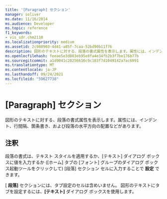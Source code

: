 ```yaml
---
title: '[Paragraph] セクション'
manager: soliver
ms.date: 11/16/2014
ms.audience: Developer
ms.topic: reference
f1_keywords:
- vis_sdr.chm2110
ms.localizationpriority: medium
ms.assetid: 2c980903-4d41-a85f-7caa-52bd90b11f76
description: 図形のテキストに対する、段落の書式属性を表示します。属性には、インデント、行間隔、箇条書き、および段落の水平方向の配置などがあります。
ms.openlocfilehash: feeae5e3d803eb95e8fa4e34fb2b3f7be176b77b
ms.sourcegitcommit: a1d9041c20256616c9c183f7d1049142a7ac6991
ms.translationtype: MT
ms.contentlocale: ja-JP
ms.lasthandoff: 09/24/2021
ms.locfileid: "59627738"
---
```

# <a name="paragraph-section"></a>[Paragraph] セクション

図形のテキストに対する、段落の書式属性を表示します。属性には、インデント、行間隔、箇条書き、および段落の水平方向の配置などがあります。
  
## <a name="remarks"></a>注釈

段落の書式は、テキスト スタイルを適用するか、[テキスト] ダイアログ ボックスに値を入力するか ([ホーム] タブの [フォント] グループのダイアログ ボックス起動ツールをクリックして) [段落] セクション セルに入力することで **設定** できます。  
  
[ **段落]** セクションには、タブ設定のセルは含めいません。 図形のテキストにタブを設定するには、**[テキスト]** ダイアログ ボックスを使用します。 
  

